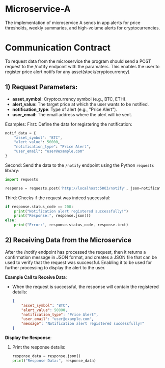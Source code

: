 # Microservice-A
The implementation of microservice A sends in app alerts for price thresholds, weekly summaries, and high-volume alerts for cryptocurrencies.

# Communication Contract 
To request data from the microservice the program should send a POST request to the /notify endpoint with the paramaters. This enables the user to register price alert notifs for any asset(stock/cryptocurrency). 

## 1) Request Parameters: 
- **asset_symbol**: Cryptocurrency symbol (e.g., BTC, ETH).
- **alert_value**: The target price at which the user wants to be notified.
- **notification_type**: Type of alert (e.g., "Price Alert").
- **user_email**: The email address where the alert will be sent.


Examples: 
First: Define the data for registering the notification:
   ```python
   notif_data = {
       "asset_symbol": "BTC",
       "alert_value": 50000,
       "notification_type": "Price Alert",
       "user_email": "user@example.com"
   }
   ```

Second: Send the data to the `/notify` endpoint using the Python `requests` library:
   ```python
   import requests

   response = requests.post('http://localhost:5003/notify', json=notification_data)
   ```


Third: Checks if the request was indeed successful:
   ```python
   if response.status_code == 200:
       print("Notification alert registered successfully!")
       print("Response:", response.json())
   else:
       print("Error:", response.status_code, response.text)
   ```





## 2) Receiving Data from the Microservice

After the /notify endpoint has processed the request, then it returns a confirmation message in JSON format, and creates a JSON file that can be used to verify that the request was successful. Enabling it to be used for further processing to display the alert to the user. 


**Example Call to Receive Data**:
- When the request is successful, the response will contain the registered details:
  ```json
  {
      "asset_symbol": "BTC",
      "alert_value": 50000,
      "notification_type": "Price Alert",
      "user_email": "user@example.com",
      "message": "Notification alert registered successfully!"
  }
  ```


**Display the Response**:
1. Print the response details:
   ```python
   response_data = response.json()
   print("Response Data:", response_data)
